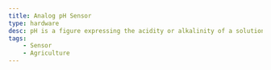 ```yaml
---
title: Analog pH Sensor
type: hardware
desc: pH is a figure expressing the acidity or alkalinity of a solution on a logarithmic scale on which 7 is neutral, lower values are more acid and higher values more alkaline.
tags:
    - Sensor
    - Agriculture
---
```

